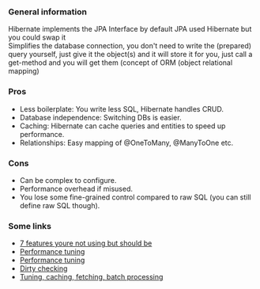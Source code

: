 ### General information
Hibernate implements the JPA Interface by default JPA used Hibernate but you could swap it <br>
Simplifies the database connection, you don't need to write the (prepared) query yourself, just give it the object(s) and it will store it for you, just call a get-method and you will get them (concept of ORM (object relational mapping) <br>

### Pros 
- Less boilerplate: You write less SQL, Hibernate handles CRUD.
- Database independence: Switching DBs is easier.
- Caching: Hibernate can cache queries and entities to speed up performance.
- Relationships: Easy mapping of @OneToMany, @ManyToOne etc.

### Cons 
- Can be complex to configure.
- Performance overhead if misused.
- You lose some fine-grained control compared to raw SQL (you can still define raw SQL though).

### Some links
- [7 features youre not using but should be](https://medium.com/%40thecodealchemistX/top-7-hibernate-features-youre-not-using-but-should-be-7fd6e4fe983f)
- [Performance tuning](https://medium.com/%40noel.benji/hibernate-performance-tuning-secrets-to-lightning-fast-database-access-4456124c80b4)
- [Performance tuning](https://www.javacodegeeks.com/2025/09/advanced-hibernate-performance-tuning-caching-fetch-strategies-and-batch-processing.html)
- [Dirty checking](https://medium.com/jpa-java-persistence-api-guide/dirty-checking-magic-in-hibernate-how-it-works-and-why-its-important-3cdb422dc4d4)
- [Tuning, caching, fetching, batch processing](https://www.javacodegeeks.com/2025/09/advanced-hibernate-performance-tuning-caching-fetch-strategies-and-batch-processing.html)
